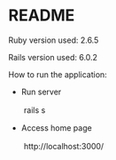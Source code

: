 # README

Ruby version used: 2.6.5

Rails version used: 6.0.2

How to run the application:

 - Run server
 
 　　rails s
   
 - Access home page
 
 　　http://localhost:3000/
